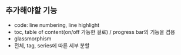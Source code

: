 ##  추가해야할 기능

*   code: line numbering, line highlight
*   toc, table of content(on/off 가능한 걸로) / progress bar의 기능을 겸용
*   glassmorphism
*   전체, tag, series에 따른 세부 분할